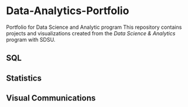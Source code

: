 # Data-Analytics-Portfolio
Portfolio for Data Science and Analytic program
This repository contains projects and visualizations created from the *Data Science & Analytics* program with SDSU.

## SQL

## Statistics

## Visual Communications

